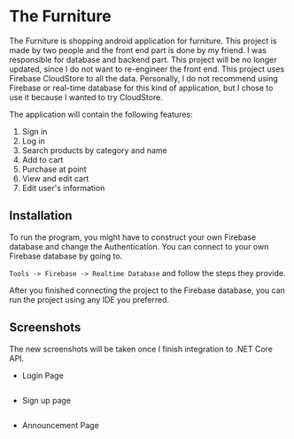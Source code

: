 The Furniture
=============

The Furniture is shopping android application for furniture. This project is made by two people and the front end part is done by my friend.
I was responsible for database and backend part. This project will be no longer updated, since I do not want to re-engineer the
front end. This project uses Firebase CloudStore to all the data. Personally, I do not recommend using Firebase or real-time database
for this kind of application, but I chose to use it because I wanted to try CloudStore.

The application will contain the following features:
1. Sign in
2. Log in
3. Search products by category and name
4. Add to cart
5. Purchase at point
6. View and edit cart
7. Edit user's information

Installation
------------
To run the program, you might have to construct your own Firebase database and change the Authentication.
You can connect to your own Firebase database by going to.

`Tools -> Firebase -> Realtime Database` and follow the steps they provide.

After you finished connecting the project to the Firebase database, you can run the project using any IDE you preferred.

Screenshots
-----------
The new screenshots will be taken once I finish integration to .NET Core API.

* Login Page

![]()

* Sign up page

![]()

* Announcement Page

![]()
